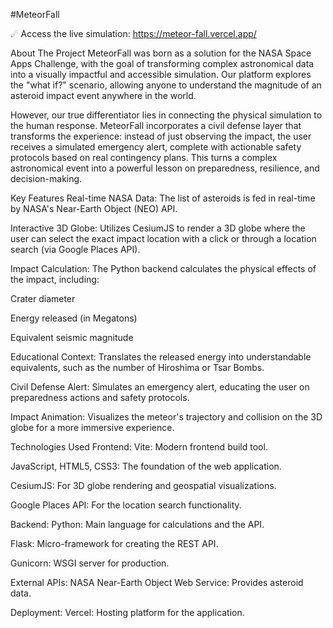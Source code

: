 #MeteorFall 

☄ Access the live simulation: https://meteor-fall.vercel.app/


About The Project
MeteorFall was born as a solution for the NASA Space Apps Challenge, with the goal of transforming complex astronomical data into a visually impactful and accessible simulation. Our platform explores the "what if?" scenario, allowing anyone to understand the magnitude of an asteroid impact event anywhere in the world.

However, our true differentiator lies in connecting the physical simulation to the human response. MeteorFall incorporates a civil defense layer that transforms the experience: instead of just observing the impact, the user receives a simulated emergency alert, complete with actionable safety protocols based on real contingency plans. This turns a complex astronomical event into a powerful lesson on preparedness, resilience, and decision-making.

Key Features
Real-time NASA Data: The list of asteroids is fed in real-time by NASA's Near-Earth Object (NEO) API.

Interactive 3D Globe: Utilizes CesiumJS to render a 3D globe where the user can select the exact impact location with a click or through a location search (via Google Places API).

Impact Calculation: The Python backend calculates the physical effects of the impact, including:

Crater diameter

Energy released (in Megatons)

Equivalent seismic magnitude

Educational Context: Translates the released energy into understandable equivalents, such as the number of Hiroshima or Tsar Bombs.

Civil Defense Alert: Simulates an emergency alert, educating the user on preparedness actions and safety protocols.

Impact Animation: Visualizes the meteor's trajectory and collision on the 3D globe for a more immersive experience.

Technologies Used
Frontend:
Vite: Modern frontend build tool.

JavaScript, HTML5, CSS3: The foundation of the web application.

CesiumJS: For 3D globe rendering and geospatial visualizations.

Google Places API: For the location search functionality.

Backend:
Python: Main language for calculations and the API.

Flask: Micro-framework for creating the REST API.

Gunicorn: WSGI server for production.

External APIs:
NASA Near-Earth Object Web Service: Provides asteroid data.

Deployment:
Vercel: Hosting platform for the application.
